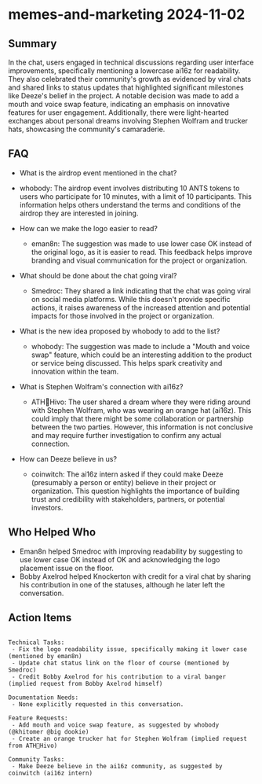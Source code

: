 # memes-and-marketing 2024-11-02

## Summary
 In the chat, users engaged in technical discussions regarding user interface improvements, specifically mentioning a lowercase ai16z for readability. They also celebrated their community's growth as evidenced by viral chats and shared links to status updates that highlighted significant milestones like Deeze's belief in the project. A notable decision was made to add a mouth and voice swap feature, indicating an emphasis on innovative features for user engagement. Additionally, there were light-hearted exchanges about personal dreams involving Stephen Wolfram and trucker hats, showcasing the community's camaraderie.

## FAQ
 - What is the airdrop event mentioned in the chat?
  - whobody: The airdrop event involves distributing 10 ANTS tokens to users who participate for 10 minutes, with a limit of 10 participants. This information helps others understand the terms and conditions of the airdrop they are interested in joining.

- How can we make the logo easier to read?
  - eman8n: The suggestion was made to use lower case OK instead of the original logo, as it is easier to read. This feedback helps improve branding and visual communication for the project or organization.

- What should be done about the chat going viral?
  - Smedroc: They shared a link indicating that the chat was going viral on social media platforms. While this doesn't provide specific actions, it raises awareness of the increased attention and potential impacts for those involved in the project or organization.

- What is the new idea proposed by whobody to add to the list?
  - whobody: The suggestion was made to include a "Mouth and voice swap" feature, which could be an interesting addition to the product or service being discussed. This helps spark creativity and innovation within the team.

- What is Stephen Wolfram's connection with ai16z?
  - ATH🥭Hivo: The user shared a dream where they were riding around with Stephen Wolfram, who was wearing an orange hat (ai16z). This could imply that there might be some collaboration or partnership between the two parties. However, this information is not conclusive and may require further investigation to confirm any actual connection.

- How can Deeze believe in us?
  - coinwitch: The ai16z intern asked if they could make Deeze (presumably a person or entity) believe in their project or organization. This question highlights the importance of building trust and credibility with stakeholders, partners, or potential investors.

## Who Helped Who
 - Eman8n helped Smedroc with improving readability by suggesting to use lower case OK instead of OK and acknowledging the logo placement issue on the floor.
- Bobby Axelrod helped Knockerton with credit for a viral chat by sharing his contribution in one of the statuses, although he later left the conversation.

## Action Items
 ```

Technical Tasks:
  - Fix the logo readability issue, specifically making it lower case (mentioned by eman8n)
  - Update chat status link on the floor of course (mentioned by Smedroc)
  - Credit Bobby Axelrod for his contribution to a viral banger (implied request from Bobby Axelrod himself)

Documentation Needs:
  - None explicitly requested in this conversation.

Feature Requests:
  - Add mouth and voice swap feature, as suggested by whobody (@khitomer @big dookie)
  - Create an orange trucker hat for Stephen Wolfram (implied request from ATH🥭Hivo)

Community Tasks:
  - Make Deeze believe in the ai16z community, as suggested by coinwitch (ai16z intern)
```

